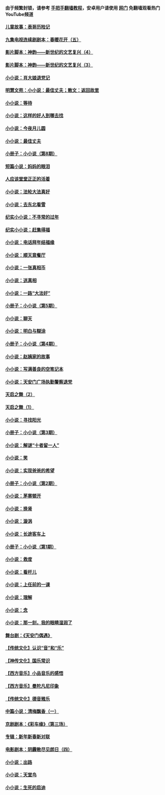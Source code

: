 #### 由于频繁封锁，请参考 [手把手翻墙教程](https://github.com/gfw-breaker/guides/wiki/)，安卓用户请使用 [网门](https://github.com/gfw-breaker/nogfw/blob/master/dl.md?t=06171901) 免翻墙观看热门YouTube频道 

#### [儿童故事：表哥历险记](../pages/328/383535.md?t=06171901) 

#### [九集电视连续剧剧本：春暖花开（五）](../pages/328/275919.md?t=06171901) 

#### [影片脚本：神韵——新世纪的文艺复兴（4）](../pages/328/266089.md?t=06171901) 

#### [影片脚本：神韵——新世纪的文艺复兴（3）](../pages/328/266087.md?t=06171901) 

#### [小小说：肖大娘退党记](../pages/328/239807.md?t=06171901) 

#### [明慧文苑：小小说：最佳丈夫；散文：返回故里](../pages/328/3439.md?t=06171901) 

#### [小小说：等待](../pages/328/223927.md?t=06171901) 

#### [小小说：这样的好人到哪去找](../pages/328/209396.md?t=06171901) 

#### [小小说：今夜月儿圆](../pages/328/193588.md?t=06171901) 

#### [小小说：最佳丈夫](../pages/328/190938.md?t=06171901) 

#### [小册子：小小说（第8期）](../pages/328/188202.md?t=06171901) 

#### [短篇小说：妈妈的眼泪](../pages/328/187712.md?t=06171901) 

#### [人应该堂堂正正的活着](../pages/328/182430.md?t=06171901) 

#### [小小说：法轮大法真好](../pages/328/174669.md?t=06171901) 

#### [小小说：去东北看雪](../pages/328/173882.md?t=06171901) 

#### [纪实小小说：不寻常的过年](../pages/328/173187.md?t=06171901) 

#### [纪实小小说：赶集得福](../pages/328/172652.md?t=06171901) 

#### [小小说：电话拜年结福缘](../pages/328/172533.md?t=06171901) 

#### [小小说：顺天意餐厅](../pages/328/170182.md?t=06171901) 

#### [小小说：一张真相币](../pages/328/169410.md?t=06171901) 

#### [小小说：送真相](../pages/328/166713.md?t=06171901) 

#### [小小说：一路“大法好”](../pages/328/162016.md?t=06171901) 

#### [小册子：小小说（第5期）](../pages/328/161131.md?t=06171901) 

#### [小小说：聊天](../pages/328/159640.md?t=06171901) 

#### [小小说：明白与糊涂](../pages/328/158101.md?t=06171901) 

#### [小册子：小小说（第4期）](../pages/328/158006.md?t=06171901) 

#### [小小说：赵姨家的故事](../pages/328/157843.md?t=06171901) 

#### [小小说：写满善良的空笔记本](../pages/328/157382.md?t=06171901) 

#### [小小说：天安门广场执勤警察退党](../pages/328/156982.md?t=06171901) 

#### [天启之舞（2）](../pages/328/153440.md?t=06171901) 

#### [天启之舞（1）](../pages/328/153439.md?t=06171901) 

#### [小小说：寻找阳光](../pages/328/153065.md?t=06171901) 

#### [小册子：小小说（第3期）](../pages/328/151715.md?t=06171901) 

#### [小小说：解谜“十者留一人”](../pages/328/148967.md?t=06171901) 

#### [小小说：笑](../pages/328/148905.md?t=06171901) 

#### [小小说：实现爸爸的希望](../pages/328/148096.md?t=06171901) 

#### [小册子：小小说（第2期）](../pages/328/147214.md?t=06171901) 

#### [小小说：茅塞顿开](../pages/328/147030.md?t=06171901) 

#### [小小说：换肾](../pages/328/146770.md?t=06171901) 

#### [小小说：漩涡](../pages/328/146683.md?t=06171901) 

#### [小小说：长途客车上](../pages/328/145076.md?t=06171901) 

#### [小册子：小小说（第1期）](../pages/328/143963.md?t=06171901) 

#### [小小说：救度](../pages/328/143927.md?t=06171901) 

#### [小小说：看杆儿](../pages/328/142137.md?t=06171901) 

#### [小小说：上任前的一课](../pages/328/140808.md?t=06171901) 

#### [小小说：理解](../pages/328/140476.md?t=06171901) 

#### [小小说：念](../pages/328/139513.md?t=06171901) 

#### [小小说：那一刻，我的眼睛湿润了](../pages/328/138476.md?t=06171901) 

#### [舞台剧：《天安门偶遇》](../pages/328/117155.md?t=06171901) 

#### [【传统文化】认识“音”和“乐”](../pages/328/108667.md?t=06171901) 

#### [【神传文化】国乐常识](../pages/328/104225.md?t=06171901) 

#### [【西方音乐】小品音乐的感悟](../pages/328/102924.md?t=06171901) 

#### [【西方音乐】曼陀凡尼印象](../pages/328/102922.md?t=06171901) 

#### [【传统文化】德音雅乐](../pages/328/102923.md?t=06171901) 

#### [中篇小说：清梅飘香（一）](../pages/328/101058.md?t=06171901) 

#### [京剧剧本：《彩车缘》（第三场）](../pages/328/96434.md?t=06171901) 

#### [专辑：新年新春新对联](../pages/328/94991.md?t=06171901) 

#### [电影剧本：阴霾散尽见朗日（四）](../pages/328/87081.md?t=06171901) 

#### [小小说：出路](../pages/328/84848.md?t=06171901) 

#### [小小说：天堂鸟](../pages/328/83084.md?t=06171901) 

#### [小小说：生死的启迪](../pages/328/70977.md?t=06171901) 


